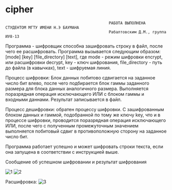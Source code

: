 # cipher


                                                 РАБОТА ВЫПОЛНЕНА СТУДЕНТОМ МГТУ ИМЕНИ Н.Э БАУМАНА 
                                                 Рабалтовским Д.М., группа ИУ8-13
                                                 
Программа - шифровщик способна зашифровать строку в файл, после чего ее расшифровать.
Программа вызывается следующим образом: [mode] [key] [file_directory] [text], где mode - режим шифровки encrypt,
или расшифровки decrypt, key - ключ шифрования, file_directory - путь до файла (в кавычках), text - шифруемая линия.

Процесс шифровки: Блок данных побитово сдвигается на заданное число бит влево, после чего подбирается блок гаммы заданного размера 
для блока данных аналогичного размера. Выполняется поразрядная операция исключающего ИЛИ с блоком гаммы и входными даннами. Результат записывается в файл.

Процесс дешифровки: обратен процессу шифровки. С зашифрованным блоком данных и гаммой, подобранной по тому же ключу key, что и в процессе шифровки, проводится 
поразрядная операция исключающего ИЛИ, после чего с полученным промежуточным значением выполняется побитовый сдвиг в противоположную сторону на заданное число бит. 

Программа работает успешно и может шифровать строки текста, если она запущена в соответствии с инструкцией выше.


Сообщение об успешном шифровании и результат шифрования 

![1](https://user-images.githubusercontent.com/112768111/206917122-5abf13a6-37d5-401c-a831-ed22e17a7809.jpg)
![2](https://user-images.githubusercontent.com/112768111/206917128-19d67db9-add4-4581-b226-eb46e50b40af.jpg)

Расшифровка: 
![3](https://user-images.githubusercontent.com/112768111/206917146-bb0daf69-6d8b-4cb3-85ce-1309b24a8865.jpg)
